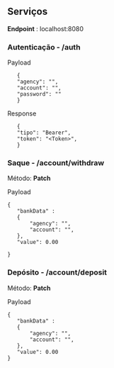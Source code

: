 ## Serviços

**Endpoint** : localhost:8080
  ###  Autenticação -  /auth

Payload
 ```
    {
    "agency": "",
    "account": "",
    "password": ""
    }
```

Response
 ```
    {
    "tipo": "Bearer",
    "token": "<Token>",
    }
```

###  Saque -  /account/withdraw
Método: **Patch**

Payload
 ```
{
	"bankData" : 
	{
		"agency": "",
		"account": "",
	},
	"value": 0.00

}
```

###  Depósito - /account/deposit
Método: **Patch**

Payload
 ```
{
	"bankData" : 
	{
		"agency": "",
		"account": "",
	},
	"value": 0.00
}
```




